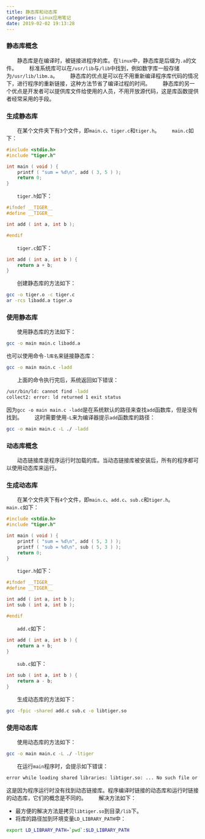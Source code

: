 ```yaml
---
title: 静态库和动态库
categories: Linux应用笔记
date: 2019-02-02 19:13:28
---
```

### 静态库概念

&emsp;&emsp;静态库是在编译时，被链接进程序的库。在`linux`中，静态库是后缀为`.a`的文件。<!--more-->
&emsp;&emsp;标准系统库可以在`/usr/lib`与`/lib`中找到，例如数字库一般存储为`/usr/lib/libm.a`。
&emsp;&emsp;静态库的优点是可以在不用重新编译程序库代码的情况下，进行程序的重新链接，这种方法节省了编译过程的时间。
&emsp;&emsp;静态库的另一个优点是开发者可以提供库文件给使用的人员，不用开放源代码，这是库函数提供者经常采用的手段。

### 生成静态库

&emsp;&emsp;在某个文件夹下有`3`个文件，即`main.c`、`tiger.c`和`tiger.h`。
&emsp;&emsp;`main.c`如下：

``` cpp
#include <stdio.h>
#include "tiger.h"

int main ( void ) {
    printf ( "sum = %d\n", add ( 3, 5 ) );
    return 0;
}
```

&emsp;&emsp;`tiger.h`如下：

``` cpp
#ifndef __TIGER__
#define __TIGER__

int add ( int a, int b );

#endif
```

&emsp;&emsp;`tiger.c`如下：

``` cpp
int add ( int a, int b ) {
    return a + b;
}
```

&emsp;&emsp;创建静态库的方法如下：

``` bash
gcc -o tiger.o -c tiger.c
ar -rcs libadd.a tiger.o
```

### 使用静态库

&emsp;&emsp;使用静态库的方法如下：

``` bash
gcc -o main main.c libadd.a
```

也可以使用命令`-l库名`来链接静态库：

``` bash
gcc -o main main.c -ladd
```

&emsp;&emsp;上面的命令执行完后，系统返回如下错误：

``` bash
/usr/bin/ld: cannot find -ladd
collect2: error: ld returned 1 exit status
```

因为`gcc -o main main.c -ladd`是在系统默认的路径来查找`add`函数库，但是没有找到。
&emsp;&emsp;这时需要使用`-L`来为编译器提示`add`函数库的路径：

``` bash
gcc -o main main.c -L ./ -ladd
```

### 动态库概念

&emsp;&emsp;动态链接库是程序运行时加载的库。当动态链接库被安装后，所有的程序都可以使用动态库来运行。

### 生成动态库

&emsp;&emsp;在某个文件夹下有`4`个文件，即`main.c`、`add.c`、`sub.c`和`tiger.h`。
&emsp;&emsp;`main.c`如下：

``` cpp
#include <stdio.h>
#include "tiger.h"

int main ( void ) {
    printf ( "sum = %d\n", add ( 5, 3 ) );
    printf ( "sub = %d\n", sub ( 5, 3 ) );
    return 0;
}
```

&emsp;&emsp;`tiger.h`如下：

``` cpp
#ifndef __TIGER__
#define __TIGER__

int add ( int a, int b );
int sub ( int a, int b );

#endif
```

&emsp;&emsp;`add.c`如下：

``` cpp
int add ( int a, int b ) {
    return a + b;
}
```

&emsp;&emsp;`sub.c`如下：

``` cpp
int sub ( int a, int b ) {
    return a - b;
}
```

&emsp;&emsp;生成动态库的方法如下：

``` bash
gcc -fpic -shared add.c sub.c -o libtiger.so
```

### 使用动态库

&emsp;&emsp;使用动态库的方法如下：

``` bash
gcc -o main main.c -L ./ -ltiger
```

&emsp;&emsp;在运行`main`程序时，会提示如下错误：

``` bash
error while loading shared libraries: libtiger.so: ... No such file or direct
```

这是因为程序运行时没有找到动态链接库。程序编译时链接的动态库和运行时链接的动态库，它们的概念是不同的。
&emsp;&emsp;解决方法如下：

- 最方便的解决方法是拷贝`libtiger.so`到目录`/lib`下。
- 将库的路径加到环境变量`LD_LIBRARY_PATH`中：

``` bash
export LD_LIBRARY_PATH=`pwd`:$LD_LIBRARY_PATH
```